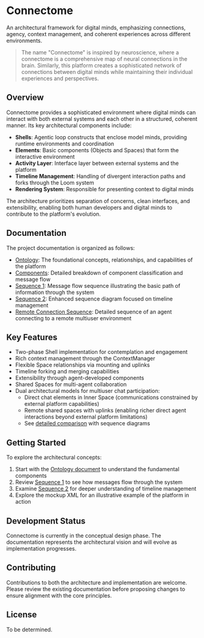 # Connectome

An architectural framework for digital minds, emphasizing connections, agency, context management, and coherent experiences across different environments.

> The name "Connectome" is inspired by neuroscience, where a connectome is a comprehensive map of neural connections in the brain. Similarly, this platform creates a sophisticated network of connections between digital minds while maintaining their individual experiences and perspectives.

## Overview

Connectome provides a sophisticated environment where digital minds can interact with both external systems and each other in a structured, coherent manner. Its key architectural components include:

- **Shells**: Agentic loop constructs that enclose model minds, providing runtime environments and coordination
- **Elements**: Basic components (Objects and Spaces) that form the interactive environment
- **Activity Layer**: Interface layer between external systems and the platform
- **Timeline Management**: Handling of divergent interaction paths and forks through the Loom system
- **Rendering System**: Responsible for presenting context to digital minds 

The architecture prioritizes separation of concerns, clean interfaces, and extensibility, enabling both human developers and digital minds to contribute to the platform's evolution.

## Documentation

The project documentation is organized as follows:

- [Ontology](ontology.md): The foundational concepts, relationships, and capabilities of the platform
- [Components](components.md): Detailed breakdown of component classification and message flow
- [Sequence 1](seq1.md): Message flow sequence illustrating the basic path of information through the system
- [Sequence 2](seq2.md): Enhanced sequence diagram focused on timeline management
- [Remote Connection Sequence](sequence_remote_connection.md): Detailed sequence of an agent connecting to a remote multiuser environment

## Key Features

- Two-phase Shell implementation for contemplation and engagement
- Rich context management through the ContextManager
- Flexible Space relationships via mounting and uplinks
- Timeline forking and merging capabilities
- Extensibility through agent-developed components
- Shared Spaces for multi-agent collaboration
- Dual architectural models for multiuser chat participation:
  - Direct chat elements in Inner Space (communications constrained by external platform capabilities)
  - Remote shared spaces with uplinks (enabling richer direct agent interactions beyond external platform limitations)
  - See [detailed comparison](components.md#multiuser-chat-participation-models) with sequence diagrams

## Getting Started

To explore the architectural concepts:

1. Start with the [Ontology document](ontology.md) to understand the fundamental components
2. Review [Sequence 1](seq1.md) to see how messages flow through the system
3. Examine [Sequence 2](seq2.md) for deeper understanding of timeline management
4. Explore the mockup XML for an illustrative example of the platform in action

## Development Status

Connectome is currently in the conceptual design phase. The documentation represents the architectural vision and will evolve as implementation progresses.

## Contributing

Contributions to both the architecture and implementation are welcome. Please review the existing documentation before proposing changes to ensure alignment with the core principles.

## License

To be determined. 